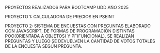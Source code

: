 PROYECTOS REALIZADOS PARA BOOTCAMP UDD AÑO 2025 

PROYECTO 1: CALCULADORA DE PRECIOS EN PSEINT

PROYECTO 2: SISTEMA DE ENCUESTAS CON PREGUNTAS ELABORADO CON JAVASCRIPT, DE FORMAS DE PROGRAMACIÓN DISTINTAS POO(ORIENTADA A OBJETOS) Y PF(FUNCIONAL). SE REALIZAN PREGUNTAS Y LUEGO SE DEVUELVEN LA CANTIDAD DE VOTOS TOTALES DE LA ENCUESTA SEGÚN PREGUNTA.
